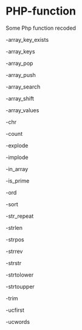 # PHP-function
Some Php function recoded

-array_key_exists

-array_keys

-array_pop

-array_push

-array_search

-array_shift

-array_values

-chr

-count

-explode

-implode

-in_array

-is_prime

-ord

-sort

-str_repeat

-strlen

-strpos

-strrev

-strstr

-strtolower

-strtoupper

-trim

-ucfirst

-ucwords
